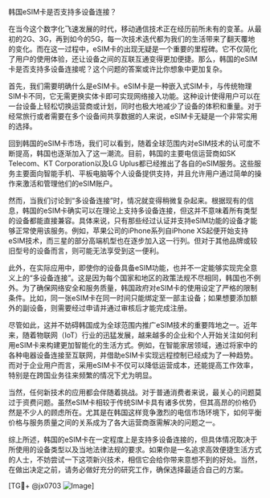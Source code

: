 韩国eSIM卡是否支持多设备连接？

在当今这个数字化飞速发展的时代，移动通信技术正在经历前所未有的变革。从最初的2G、3G，再到如今的5G，每一次技术迭代都为我们的生活带来了翻天覆地的变化。而在这一过程中，eSIM卡的出现无疑是一个重要的里程碑。它不仅简化了用户的使用体验，还让设备之间的互联互通变得更加便捷。那么，韩国的eSIM卡是否支持多设备连接呢？这个问题的答案或许比你想象中更加复杂。

首先，我们需要明确什么是eSIM卡。eSIM卡是一种嵌入式SIM卡，与传统物理SIM卡不同，它无需更换实体卡即可实现网络接入功能。这种设计使得用户可以在一台设备上轻松切换运营商或计划，同时也极大地减少了设备的体积和重量。对于经常旅行或者需要在多个设备间共享数据的人来说，eSIM卡无疑是一个非常实用的选择。

回到韩国的eSIM卡市场，我们可以看到，随着全球范围内对eSIM技术的认可度不断提高，韩国也逐渐加入了这一潮流。目前，韩国的主要电信运营商如SK Telecom、KT Corporation以及LG Uplus都已经推出了各自的eSIM服务。这些服务主要面向智能手机、平板电脑等个人设备提供支持，并且允许用户通过简单的操作来激活和管理他们的eSIM账户。

然而，当我们讨论到“多设备连接”时，情况就变得稍微复杂起来。根据现有的信息，韩国的eSIM卡确实可以在理论上支持多设备连接，但这并不意味着所有类型的设备都能直接兼容。具体来说，只有那些经过认证并支持eSIM功能的设备才能够正常使用该服务。例如，苹果公司的iPhone系列自iPhone XS起便开始支持eSIM技术，而三星的部分高端机型也在逐步加入这一行列。但对于其他品牌或较旧型号的设备而言，则可能无法享受到这一便利。

此外，在实际应用中，即使你的设备具备eSIM功能，也并不一定能够实现完全意义上的“多设备连接”。这是因为每个国家和地区的政策法规不尽相同，韩国也不例外。为了确保网络安全和服务质量，韩国政府对eSIM卡的使用设定了严格的限制条件。比如，同一张eSIM卡在同一时间只能绑定至一部主设备；如果想要添加额外的副设备，则需要经过申请并通过审核后才能完成注册。

尽管如此，这并不妨碍韩国成为全球范围内推广eSIM技术的重要阵地之一。近年来，随着物联网（IoT）行业的迅猛发展，越来越多的企业和个人开始关注如何利用eSIM卡来构建更加智能化的生活方式。例如，在智能家居领域，通过将家中的各种电器设备连接至互联网，并借助eSIM卡实现远程控制已经成为了一种趋势。而对于企业用户而言，采用eSIM卡不仅可以降低运营成本，还能提高工作效率，特别是在跨国业务往来频繁的情况下尤为明显。

当然，任何新技术的应用都会伴随着挑战。对于普通消费者来说，最关心的问题莫过于资费问题。虽然eSIM卡相较于传统SIM卡具有诸多优势，但其高昂的价格仍然是不少人的顾虑所在。尤其是在韩国这样竞争激烈的电信市场环境下，如何平衡价格与服务质量之间的关系成为了各大运营商亟需解决的问题之一。

综上所述，韩国的eSIM卡在一定程度上是支持多设备连接的，但具体情况取决于所使用的设备类型以及当地法律法规的要求。如果你是一名追求高效便捷生活方式的人士，不妨尝试一下这项新兴技术，相信它会给你带来意想不到的好处。当然，在做出决定之前，请务必做好充分的研究工作，确保选择最适合自己的方案。

[TG💪+ @jx0703 ![Image](https://github.com/user-attachments/assets/dbca1d08-cadb-493c-b0ec-ad6f7a83f270)]